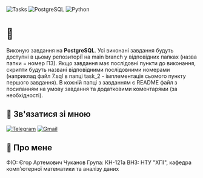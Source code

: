![Tasks](https://img.shields.io/badge/Tasks-2%2F2-blue?style=for-the-badge)
![PostgreSQL](https://img.shields.io/badge/PostgreSQL-336791?style=for-the-badge&logo=postgresql&logoColor=white)
![Python](https://img.shields.io/badge/python-3670A0?style=for-the-badge&logo=python&logoColor=ffdd54)
# 👋
Виконую завдання на __PostgreSQL__. Усі виконані завдання будуть доступні в цьому репозиторії на main branch у відповідних папках (назва папки = номер ПЗ). Якщо завдання має послідовні пункти до виконання, скрипти будуть названі відповідними послідовними номерами (наприклад файл 7.sql в папці task_2 - імплементація сьомого пункту першого завдання). В кожній папці з завданням є README файл з посиланням на умову завдання та додатковими коментарями (за необхідності).
## 🔗 Зв'язатися зі мною
[![Telegram](https://img.shields.io/badge/Telegram-2CA5E0?style=for-the-badge&logo=telegram&logoColor=white)](https://t.me/chinazys1001) 
[![Gmail](https://img.shields.io/badge/Gmail-D14836?style=for-the-badge&logo=gmail&logoColor=white)](mailto:egor.chukanov@gmail.com) 
## 🚀 Про мене
ФІО: Єгор Артемович Чуканов
Група: КН-121а
ВНЗ: НТУ "ХПІ", кафедра комп'ютерної математики та аналізу даних
